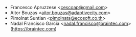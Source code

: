 - Francesco Apruzzese \<<cescoap@gmail.com>\>
- Aitor Bouzas \<<aitor.bouzas@adaptivecity.com>\>
- Pimolnat Suntian \<<pimolnats@ecosoft.co.th>\>
- Nadal Francisco Garcia \<<nadal.francisco@braintec.com>\>
  (<https://braintec.com>)
